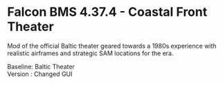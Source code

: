 # Falcon BMS 4.37.4 - Coastal Front Theater
Mod of the official Baltic theater geared towards a 1980s experience with realistic airframes and strategic SAM locations for the era.

Baseline: Baltic Theater  
Version : Changed GUI  